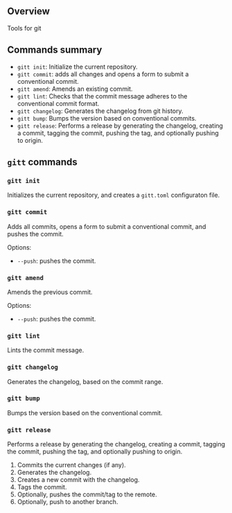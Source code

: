 ## Overview

Tools for git

## Commands summary

- `gitt init`: Initialize the current repository.
- `gitt commit`: adds all changes and opens a form to submit a conventional commit.
- `gitt amend`: Amends an existing commit.
- `gitt lint`: Checks that the commit message adheres to the conventional commit format.
- `gitt changelog`: Generates the changelog from git history.
- `gitt bump`: Bumps the version based on conventional commits.
- `gitt release`: Performs a release by generating the changelog, creating a commit, tagging the commit, pushing the tag, and optionally pushing to origin.

## `gitt` commands

### `gitt init`

Initializes the current repository, and creates a `gitt.toml` configuraton file.

### `gitt commit`

Adds all commits, opens a form to submit a conventional commit, and pushes the commit.

Options:

- `--push`: pushes the commit.

### `gitt amend`

Amends the previous commit.

Options:

- `--push`: pushes the commit.

### `gitt lint`

Lints the commit message.

### `gitt changelog`

Generates the changelog, based on the commit range.

### `gitt bump`

Bumps the version based on the conventional commit.

### `gitt release`

Performs a release by generating the changelog, creating a commit, tagging the commit, pushing the tag, and optionally pushing to origin.

1. Commits the current changes (if any).
2. Generates the changelog.
3. Creates a new commit with the changelog.
4. Tags the commit.
5. Optionally, pushes the commit/tag to the remote.
6. Optionally, push to another branch.
